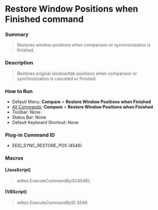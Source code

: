 # Restore Window Positions when Finished command

### Summary

> Restores window positions when comparison or synchronization is finished.

### Description

> Restores original window/tab positions when comparison or synchronization is canceled or finished.

### How to Run

- Default Menu: **Compare** \> **Restore Window Positions when Finished**
- [All Commands](../tools/all_commands): **Compare** \> **Restore Window Positions when Finished**
- Toolbar: None
- Status Bar: None
- Default Keyboard Shortcut: None

### Plug-in Command ID

- EEID\_SYNC\_RESTORE\_POS (4546)

### Macros

#### \[JavaScript\]

> editor.ExecuteCommandByID(4546);

#### \[VBScript\]

> editor.ExecuteCommandByID 4546
